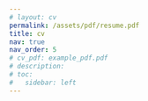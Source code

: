 ```yaml
---
# layout: cv
permalink: /assets/pdf/resume.pdf
title: cv
nav: true
nav_order: 5
# cv_pdf: example_pdf.pdf
# description:
# toc:
#   sidebar: left
---
```

